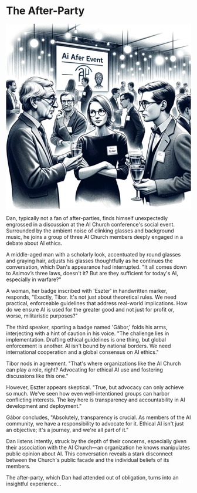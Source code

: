 # The After-Party

![The After-Party Discussion](./images/18.after-party.png "The After-Party")

Dan, typically not a fan of after-parties, finds himself unexpectedly engrossed in a discussion at the AI Church conference's social event. Surrounded by the ambient noise of clinking glasses and background music, he joins a group of three AI Church members deeply engaged in a debate about AI ethics.

A middle-aged man with a scholarly look, accentuated by round glasses and graying hair, adjusts his glasses thoughtfully as he continues the conversation, which Dan's appearance had interrupted. "It all comes down to Asimov’s three laws, doesn't it? But are they sufficient for today's AI, especially in warfare?"

A woman, her badge inscribed with 'Eszter' in handwritten marker, responds, "Exactly, Tibor. It's not just about theoretical rules. We need practical, enforceable guidelines that address real-world implications. How do we ensure AI is used for the greater good and not just for profit or, worse, militaristic purposes?"

The third speaker, sporting a badge named 'Gábor,' folds his arms, interjecting with a hint of caution in his voice. "The challenge lies in implementation. Drafting ethical guidelines is one thing, but global enforcement is another. AI isn't bound by national borders. We need international cooperation and a global consensus on AI ethics."

Tibor nods in agreement. "That's where organizations like the AI Church can play a role, right? Advocating for ethical AI use and fostering discussions like this one."

However, Eszter appears skeptical. "True, but advocacy can only achieve so much. We've seen how even well-intentioned groups can harbor conflicting interests. The key here is transparency and accountability in AI development and deployment."

Gábor concludes, "Absolutely, transparency is crucial. As members of the AI community, we have a responsibility to advocate for it. Ethical AI isn't just an objective; it's a journey, and we're all part of it."

Dan listens intently, struck by the depth of their concerns, especially given their association with the AI Church—an organization he knows manipulates public opinion about AI. This conversation reveals a stark disconnect between the Church's public facade and the individual beliefs of its members.

The after-party, which Dan had attended out of obligation, turns into an insightful experience...
